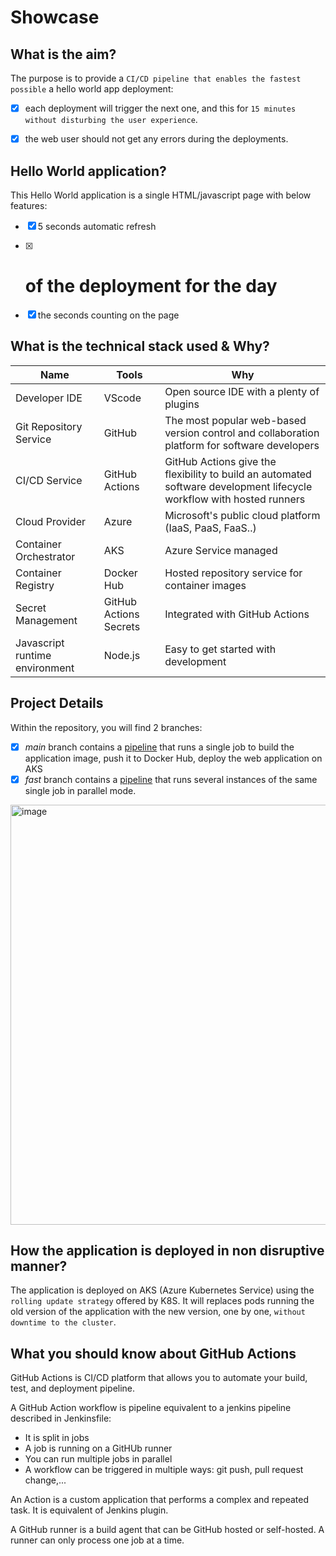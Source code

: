 # Showcase

## What is the aim?

The purpose is to provide a `CI/CD pipeline that enables the fastest possible` a hello world app deployment: 
  - [x] each deployment will trigger the next one, and this for `15 minutes without disturbing the user experience`. 
  - [x] the web user should not get any errors during the deployments.


## Hello World application?

This Hello World application is a single HTML/javascript page with below features: 
  - [x]  5 seconds automatic refresh 
  - [x]  # of the deployment for the day
  - [x]  the seconds counting on the page



## What is the technical stack used & Why?

| Name                   | Tools                                                                       | Why                                                                                        |
|------------------------|-----------------------------------------------------------------------------|--------------------------------------------------------------------------------------------|
| Developer IDE          | VScode                                                                    | Open source IDE with a plenty of plugins                                                     |
| Git Repository Service | GitHub                                                                    | The most popular web-based version control and collaboration platform for software developers| 
| CI/CD Service             | GitHub Actions                                                            | GitHub Actions give the flexibility to build an automated software development lifecycle workflow with hosted runners                             |                     |
| Cloud Provider         | Azure                                                                     | Microsoft's public cloud platform (IaaS, PaaS, FaaS..)                                                                                            |
| Container Orchestrator | AKS                                                                       |    Azure Service managed                                                                                          |
| Container Registry     | Docker Hub                                                                       |  Hosted repository service for container images                                                                                              |
| Secret Management      | GitHub Actions Secrets                                                    |   Integrated with GitHub Actions                                                                                           |
| Javascript runtime environment      | Node.js                                                   |    Easy to get started with development                                                                                          |


## Project Details

Within the repository, you will find 2 branches: 
  - [x] _main_ branch contains a [pipeline](https://github.com/achebel75/showcase/blob/main/.github/workflows/showcase-workflow.yml) that runs a single job to build the application image, push it to Docker Hub, deploy the web application on AKS 
  - [x] _fast_ branch contains a [pipeline](https://github.com/achebel75/showcase/blob/fast/.github/workflows/showcase-workflow.yml) that runs several instances of the same single job in parallel mode.

<img width="672" alt="image" src="https://user-images.githubusercontent.com/41162971/227932789-7f2b6563-cbfa-4ea2-b17d-5f5f87798bdb.png">


## How the application is deployed in non disruptive manner?

The application is deployed on AKS (Azure Kubernetes Service) using the `rolling update strategy` offered by K8S. 
It will replaces pods running the old version of the application with the new version, one by one, `without downtime to the cluster`.



## What you should know about GitHub Actions

GitHub Actions is CI/CD platform that allows you to automate your build, test, and deployment pipeline.

A GitHub Action workflow is pipeline equivalent to a jenkins pipeline described in Jenkinsfile: 
  - It is split in jobs 
  - A job is running on a GitHUb runner
  - You can run multiple jobs in parallel
  - A workflow can be triggered in multiple ways: git push, pull request change,...
  
An Action is a custom application that performs a complex and repeated task. It is equivalent of Jenkins plugin.

A GitHub runner is a build agent that can be GitHub hosted or self-hosted. A runner can only process one job at a time.








